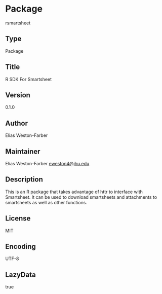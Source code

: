 # Package
rsmartsheet

## Type
Package

## Title
R SDK For Smartsheet

## Version
0.1.0

## Author
Elias Weston-Farber

## Maintainer
Elias Weston-Farber <eweston4@jhu.edu>

## Description
This is an R package that takes advantage of httr to interface with Smartsheet.
It can be used to download smartsheets and attachments to smartsheets as well as other functions.

## License
MIT

## Encoding
UTF-8

## LazyData
true
